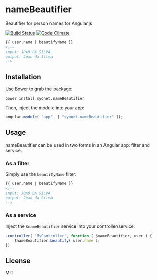 # nameBeautifier
Beautifier for person names for Angular.js

[![Build Status](https://img.shields.io/travis/Syonet/name-beautifier.svg?style=flat-square)](https://travis-ci.org/Syonet/name-beautifier)
[![Code Climate](https://img.shields.io/codeclimate/github/Syonet/name-beautifier.svg?style=flat-square)](https://codeclimate.com/github/Syonet/name-beautifier)

```html
{{ user.name | beautifyName }}
<!--
input: JOAO DA SILVA
output: Joao da Silva
-->
```

## Installation
Use Bower to grab the package:

```shell
bower install syonet.nameBeautifier
```

Then, inject the module into your app:

```javascript
angular.module( "app", [ "syonet.nameBeautifier" ]);
```

## Usage
nameBeautifier can be used in two forms in an Angular app: filter and service.

### As a filter
Simply use the `beautifyName` filter:

```html
{{ user.name | beautifyName }}
<!--
input: JOAO DA SILVA
output: Joao da Silva
-->
```

### As a service
Inject the `$nameBeautifier` service into your controller/service:

```javascript
.controller( "MyController", function ( $nameBeautifier, user ) {
    $nameBeautifier.beautify( user.name );
})
```

## License
MIT